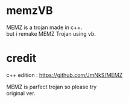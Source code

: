 # memzVB
MEMZ is a trojan made in c++.  
but i remake MEMZ Trojan using vb.

# credit
c++ edition :
https://github.com/JmNkS/MEMZ

MEMZ is parfect trojan so please try  
original ver.  
